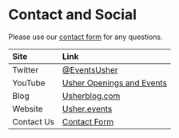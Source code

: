 # Contact and Social

Please use our [contact form](https://usher.events/contact) for any questions.

| Site | Link |
| :--- | :--- |
| Twitter | [@EventsUsher](https://twitter.com/EventsUsher) |
| YouTube | [Usher Openings and Events](https://www.youtube.com/channel/UCERZMflvZn57UUFVuBV-S6w) |
| Blog | [Usherblog.com](https://usherblog.com/) |
| Website | [Usher.events](https://usher.events) |
| Contact Us | [Contact Form](https://usher.events/contact) |

